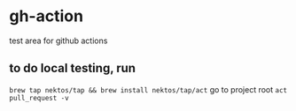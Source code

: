 # gh-action
test area for github actions

## to do local testing, run
```brew tap nektos/tap && brew install nektos/tap/act```
go to project root
```act pull_request -v```
